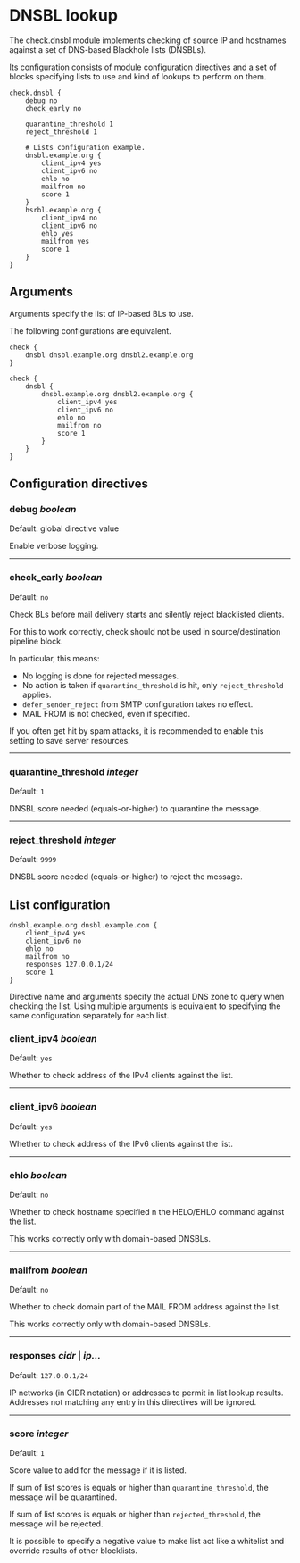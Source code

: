 # DNSBL lookup

The check.dnsbl module implements checking of source IP and hostnames against a set
of DNS-based Blackhole lists (DNSBLs).

Its configuration consists of module configuration directives and a set
of blocks specifying lists to use and kind of lookups to perform on them.

```
check.dnsbl {
    debug no
    check_early no

    quarantine_threshold 1
    reject_threshold 1

    # Lists configuration example.
    dnsbl.example.org {
        client_ipv4 yes
        client_ipv6 no
        ehlo no
        mailfrom no
        score 1
    }
    hsrbl.example.org {
        client_ipv4 no
        client_ipv6 no
        ehlo yes
        mailfrom yes
        score 1
    }
}
```

## Arguments

Arguments specify the list of IP-based BLs to use.

The following configurations are equivalent.

```
check {
    dnsbl dnsbl.example.org dnsbl2.example.org
}
```

```
check {
    dnsbl {
        dnsbl.example.org dnsbl2.example.org {
            client_ipv4 yes
            client_ipv6 no
            ehlo no
            mailfrom no
            score 1
        }
    }
}
```

## Configuration directives

### debug _boolean_
Default: global directive value

Enable verbose logging.

---

### check_early _boolean_
Default: `no`

Check BLs before mail delivery starts and silently reject blacklisted clients.

For this to work correctly, check should not be used in source/destination
pipeline block.

In particular, this means:

- No logging is done for rejected messages.
- No action is taken if `quarantine_threshold` is hit, only `reject_threshold`
  applies.
- `defer_sender_reject` from SMTP configuration takes no effect.
- MAIL FROM is not checked, even if specified.

If you often get hit by spam attacks, it is recommended to enable this
setting to save server resources.

---

### quarantine_threshold _integer_
Default: `1`

DNSBL score needed (equals-or-higher) to quarantine the message.

---

### reject_threshold _integer_
Default: `9999`

DNSBL score needed (equals-or-higher) to reject the message.

## List configuration

```
dnsbl.example.org dnsbl.example.com {
    client_ipv4 yes
    client_ipv6 no
    ehlo no
    mailfrom no
    responses 127.0.0.1/24
	score 1
}
```

Directive name and arguments specify the actual DNS zone to query when checking
the list. Using multiple arguments is equivalent to specifying the same
configuration separately for each list.

### client_ipv4 _boolean_
Default: `yes`

Whether to check address of the IPv4 clients against the list.

---

### client_ipv6 _boolean_
Default: `yes`

Whether to check address of the IPv6 clients against the list.

---

### ehlo _boolean_
Default: `no`

Whether to check hostname specified n the HELO/EHLO command
against the list.

This works correctly only with domain-based DNSBLs.

---

### mailfrom _boolean_
Default: `no`

Whether to check domain part of the MAIL FROM address against the list.

This works correctly only with domain-based DNSBLs.

---

### responses _cidr_ | _ip..._
Default: `127.0.0.1/24`

IP networks (in CIDR notation) or addresses to permit in list lookup results.
Addresses not matching any entry in this directives will be ignored.

---

### score _integer_
Default: `1`

Score value to add for the message if it is listed.

If sum of list scores is equals or higher than `quarantine_threshold`, the
message will be quarantined.

If sum of list scores is equals or higher than `rejected_threshold`, the message
will be rejected.

It is possible to specify a negative value to make list act like a whitelist
and override results of other blocklists.
